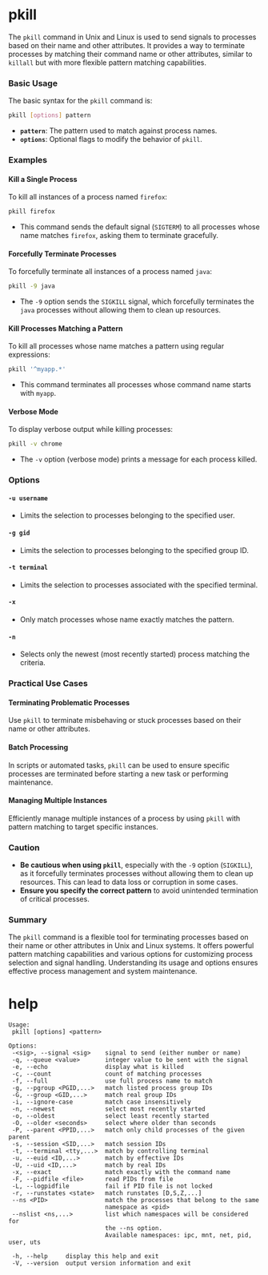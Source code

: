 # pkill

The `pkill` command in Unix and Linux is used to send signals to processes based on their name and other attributes. It provides a way to terminate processes by matching their command name or other attributes, similar to `killall` but with more flexible pattern matching capabilities.

### Basic Usage

The basic syntax for the `pkill` command is:

```sh
pkill [options] pattern
```

- **`pattern`**: The pattern used to match against process names.
- **`options`**: Optional flags to modify the behavior of `pkill`.

### Examples

#### Kill a Single Process

To kill all instances of a process named `firefox`:

```sh
pkill firefox
```

- This command sends the default signal (`SIGTERM`) to all processes whose name matches `firefox`, asking them to terminate gracefully.

#### Forcefully Terminate Processes

To forcefully terminate all instances of a process named `java`:

```sh
pkill -9 java
```

- The `-9` option sends the `SIGKILL` signal, which forcefully terminates the `java` processes without allowing them to clean up resources.

#### Kill Processes Matching a Pattern

To kill all processes whose name matches a pattern using regular expressions:

```sh
pkill '^myapp.*'
```

- This command terminates all processes whose command name starts with `myapp`.

#### Verbose Mode

To display verbose output while killing processes:

```sh
pkill -v chrome
```

- The `-v` option (verbose mode) prints a message for each process killed.

### Options

#### `-u username`

- Limits the selection to processes belonging to the specified user.

#### `-g gid`

- Limits the selection to processes belonging to the specified group ID.

#### `-t terminal`

- Limits the selection to processes associated with the specified terminal.

#### `-x`

- Only match processes whose name exactly matches the pattern.

#### `-n`

- Selects only the newest (most recently started) process matching the criteria.

### Practical Use Cases

#### Terminating Problematic Processes

Use `pkill` to terminate misbehaving or stuck processes based on their name or other attributes.

#### Batch Processing

In scripts or automated tasks, `pkill` can be used to ensure specific processes are terminated before starting a new task or performing maintenance.

#### Managing Multiple Instances

Efficiently manage multiple instances of a process by using `pkill` with pattern matching to target specific instances.

### Caution

- **Be cautious when using `pkill`**, especially with the `-9` option (`SIGKILL`), as it forcefully terminates processes without allowing them to clean up resources. This can lead to data loss or corruption in some cases.
- **Ensure you specify the correct pattern** to avoid unintended termination of critical processes.

### Summary

The `pkill` command is a flexible tool for terminating processes based on their name or other attributes in Unix and Linux systems. It offers powerful pattern matching capabilities and various options for customizing process selection and signal handling. Understanding its usage and options ensures effective process management and system maintenance.
# help

```
Usage:
 pkill [options] <pattern>

Options:
 -<sig>, --signal <sig>    signal to send (either number or name)
 -q, --queue <value>       integer value to be sent with the signal
 -e, --echo                display what is killed
 -c, --count               count of matching processes
 -f, --full                use full process name to match
 -g, --pgroup <PGID,...>   match listed process group IDs
 -G, --group <GID,...>     match real group IDs
 -i, --ignore-case         match case insensitively
 -n, --newest              select most recently started
 -o, --oldest              select least recently started
 -O, --older <seconds>     select where older than seconds
 -P, --parent <PPID,...>   match only child processes of the given parent
 -s, --session <SID,...>   match session IDs
 -t, --terminal <tty,...>  match by controlling terminal
 -u, --euid <ID,...>       match by effective IDs
 -U, --uid <ID,...>        match by real IDs
 -x, --exact               match exactly with the command name
 -F, --pidfile <file>      read PIDs from file
 -L, --logpidfile          fail if PID file is not locked
 -r, --runstates <state>   match runstates [D,S,Z,...]
 --ns <PID>                match the processes that belong to the same
                           namespace as <pid>
 --nslist <ns,...>         list which namespaces will be considered for
                           the --ns option.
                           Available namespaces: ipc, mnt, net, pid, user, uts

 -h, --help     display this help and exit
 -V, --version  output version information and exit

```
